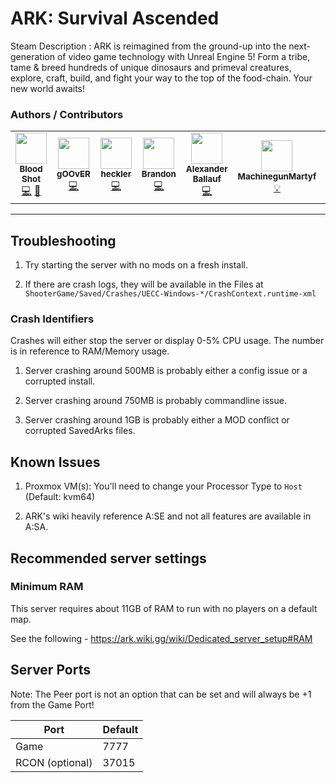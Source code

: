 # ARK: Survival Ascended

Steam Description :
ARK is reimagined from the ground-up into the next-generation of video game technology with Unreal Engine 5! Form a tribe, tame & breed hundreds of unique dinosaurs and primeval creatures, explore, craft, build, and fight your way to the top of the food-chain. Your new world awaits!

### Authors / Contributors
<!-- prettier-ignore-start -->
<!-- markdownlint-disable -->
<table>
    <tr>
        <td align="center">
            <a href="https://github.com/dagbs">
                <img src="https://avatars.githubusercontent.com/u/133905860" width="50px;" alt=""/><br /><sub><b>Blood Shot</b></sub>
            </a>
            <br />
            <a href="https://github.com/pelican-eggs/games-steamcmd/commits?author=dagbs" title="Codes">💻</a>
            <a href="https://github.com/pelican-eggs/games-steamcmd/commits?author=dagbs" title="Maintains">🔨</a>
        <td align="center">
            <a href="https://github.com/gOOvER">
                <img src="https://avatars.githubusercontent.com/u/116325" width="50px;" alt=""/><br /><sub><b>gOOvER</b></sub>
            </a>
            <br />
            <a href="https://github.com/pelican-eggs/games-steamcmd/commits?author=gOOvER" title="Codes">💻</a>
        </td>
        <td align="center">
            <a href="https://github.com/hackles">
                <img src="https://avatars.githubusercontent.com/u/30584261" width="50px;" alt=""/><br /><sub><b>heckler</b></sub>
            </a>
            <br />
            <a href="https://github.com/pelican-eggs/games-steamcmd/commits?author=hackles" title="Codes">💻</a>
        </td>
        </td>
        <td align="center">
            <a href="https://github.com/Log1x">
                <img src="https://avatars.githubusercontent.com/u/5745907" width="50px;" alt=""/><br /><sub><b>Brandon</b></sub>
            </a>
            <br />
            <a href="https://github.com/pelican-eggs/games-steamcmd/commits?author=Log1x" title="Codes">💻</a>
        </td>  
        <td align="center">
            <a href="https://github.com/Ballaual">
                <img src="https://avatars.githubusercontent.com/u/38478976" width="50px;" alt=""/><br /><sub><b>Alexander Ballauf</b></sub>
            </a>
            <br />
            <a href="https://github.com/pelican-eggs/games-steamcmd/commits?author=Ballaual" title="Codes">💻</a>
        </td> 
        <td align="center">
            <a href="https://github.com/MachinegunMarty">
                <img src="https://avatars.githubusercontent.com/u/20025119" width="50px;" alt=""/><br /><sub><b>MachinegunMartyf</b></sub>
            </a>
            <br />
            <a href="https://github.com/pelican-eggs/games-steamcmd/commits?author=MachinegunMarty" title="Contributor">💡</a>
        </td>
        <td align="center">
            <a href="https://github.com/That411Guy">
                <img src="https://avatars.githubusercontent.com/u/100328348" width="50px;" alt=""/><br /><sub><b>That411Guy</b></sub>
            </a>
            <br />
            <a href="https://github.com/pelican-eggs/games-steamcmd/commits?author=That411Guy" title="Codes">💻</a>
        </td>         
    </tr>
</table>
<!-- markdownlint-enable -->
<!-- prettier-ignore-end -->

---
## Troubleshooting

1) Try starting the server with no mods on a fresh install.

2) If there are crash logs, they will be available in the Files at `ShooterGame/Saved/Crashes/UECC-Windows-*/CrashContext.runtime-xml`

### Crash Identifiers

Crashes will either stop the server or display 0-5% CPU usage.
The number is in reference to RAM/Memory usage.

1) Server crashing around 500MB is probably either a config issue or a corrupted install.

2) Server crashing around 750MB is probably commandline issue.

3) Server crashing around 1GB is probably either a MOD conflict or corrupted SavedArks files.


## Known Issues

1) Proxmox VM(s): You'll need to change your Processor Type to `Host` (Default: kvm64)

2) ARK's wiki heavily reference A:SE and not all features are available in A:SA.

## Recommended server settings

### Minimum RAM

This server requires about 11GB of RAM to run with no players on a default map.

See the following - <https://ark.wiki.gg/wiki/Dedicated_server_setup#RAM>

## Server Ports

Note: The Peer port is not an option that can be set and will always be +1 from the Game Port!

| Port            | Default |
| --------------- | ------- |
| Game            | 7777    |
| RCON (optional) | 37015   |
